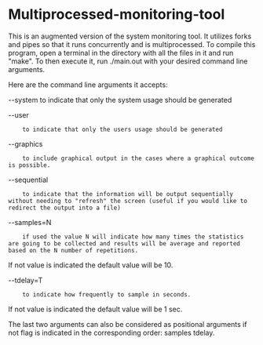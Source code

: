 # Multiprocessed-monitoring-tool

This is an augmented version of the system monitoring tool. It utilizes forks and pipes so that it runs concurrently and is multiprocessed. To compile this program, open a terminal in the directory with all the files in it and run "make". To then execute it, run ./main.out with your desired command line arguments.

Here are the command line arguments it accepts:

--system
        to indicate that only the system usage should be generated


--user

        to indicate that only the users usage should be generated


--graphics

        to include graphical output in the cases where a graphical outcome is possible.


--sequential

        to indicate that the information will be output sequentially without needing to "refresh" the screen (useful if you would like to redirect the output into a file)

 

--samples=N

        if used the value N will indicate how many times the statistics are going to be collected and results will be average and reported based on the N number of repetitions.
If not value is indicated the default value will be 10.


--tdelay=T

        to indicate how frequently to sample in seconds.
If not value is indicated the default value will be 1 sec.

 

The last two arguments can also be considered as positional arguments if not flag is indicated in the corresponding order: samples tdelay.
